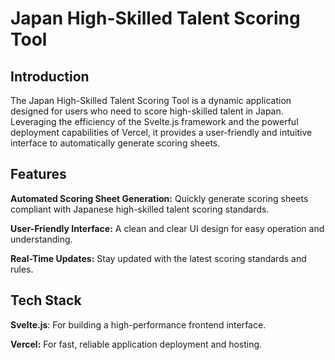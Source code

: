 # Japan High-Skilled Talent Scoring Tool
## Introduction
The Japan High-Skilled Talent Scoring Tool is a dynamic application designed for users who need to score high-skilled talent in Japan. Leveraging the efficiency of the Svelte.js framework and the powerful deployment capabilities of Vercel, it provides a user-friendly and intuitive interface to automatically generate scoring sheets.

## Features
**Automated Scoring Sheet Generation:** Quickly generate scoring sheets compliant with Japanese high-skilled talent scoring standards.

**User-Friendly Interface:** A clean and clear UI design for easy operation and understanding.

**Real-Time Updates:** Stay updated with the latest scoring standards and rules.
## Tech Stack
**Svelte.js**: For building a high-performance frontend interface.

**Vercel:** For fast, reliable application deployment and hosting.
